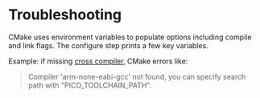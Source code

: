 # Troubleshooting

CMake uses environment variables to populate options including compile and link flags.
The configure step prints a few key variables.

Example: if missing [cross compiler](./compiler.md), CMake errors like:

> Compiler 'arm-none-eabi-gcc' not found, you can specify search path with "PICO_TOOLCHAIN_PATH".
